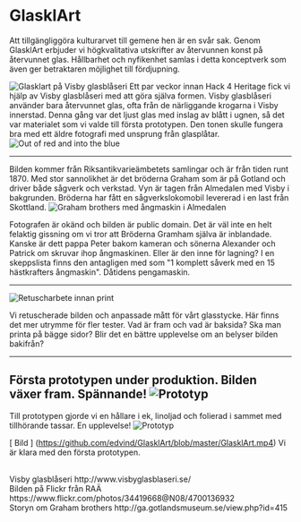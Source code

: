 # GlasklArt

Att tillgängliggöra kulturarvet till gemene hen är en svår sak. Genom GlasklArt erbjuder vi högkvalitativa utskrifter av återvunnen konst på återvunnet glas. Hållbarhet och nyfikenhet samlas i detta konceptverk som även ger betraktaren möjlighet till fördjupning.

![Glasklart på Visby glasblåseri](https://github.com/edvind/GlasklArt/raw/master/visby_glasblåseri.png)
Ett par veckor innan Hack 4 Heritage fick vi hjälp av Visby glasblåseri med att göra själva formen. Visby glasblåseri använder bara återvunnet glas, ofta från de närliggande krogarna i Visby innerstad. Denna gång var det ljust glas med inslag av blått i ugnen, så det var materialet som vi valde till första prototypen. Den tonen skulle fungera bra med ett äldre fotografi med unsprung från glasplåtar.
![Out of red and into the blue](https://github.com/edvind/GlasklArt/raw/master/Ska%CC%88rmavbild%202018-10-06%20kl.%2023.23.48.png)

---
Bilden kommer från Riksantikvarieämbetets samlingar och är från tiden runt 1870. Med stor sannolikhet är det bröderna Graham som är på Gotland och driver både sågverk och verkstad. Vyn är tagen från Almedalen med Visby i bakgrunden. Bröderna har fått en sågverkslokomobil levererad i en last från Skottland.
![Graham brothers med ångmaskin i Almedalen](https://github.com/edvind/GlasklArt/raw/master/Engine_in_Almedalen%2C_Visby%2C_1870s.jpg)

Fotografen är okänd och bilden är public domain. Det är väl inte en helt felaktig gissning om vi tror att Bröderna Gramham själva är inblandade. Kanske är dett pappa Peter bakom kameran och sönerna Alexander och Patrick om skruvar ihop ångmaskinen. Eller är den inne för lagning? I en skeppslista finns den antagligen med som "1 komplett såverk med en 15 hästkrafters ångmaskin". Dåtidens pengamaskin. 

---

![Retuscharbete innan print](https://github.com/edvind/GlasklArt/raw/master/GlasklArt_1.jpg)

Vi retuscherade bilden och anpassade mått för vårt glasstycke. Här finns det mer utrymme för fler tester. Vad är fram och vad är baksida? Ska man printa på bägge sidor? Blir det en bättre upplevelse om an belyser bilden bakifrån? 

---
Första prototypen under produktion. Bilden växer fram. Spännande!
![Prototyp](https://github.com/edvind/GlasklArt/raw/master/IMG_9704.JPG)
---
Till prototypen gjorde vi en hållare i ek, linoljad och folierad i sammet med tillhörande tassar. En upplevelse!
![Prototyp](https://github.com/edvind/GlasklArt/raw/master/IMG_9704.JPG)

[ Bild ] (https://github.com/edvind/GlasklArt/blob/master/GlasklArt.mp4)
Vi är klara med den första prototypen.

<br>
Visby glasblåseri http://www.visbyglasblaseri.se/
<br>
Bilden på Flickr från RAÄ https://www.flickr.com/photos/34419668@N08/4700136932
<br>
Storyn om Graham brothers http://ga.gotlandsmuseum.se/view.php?id=415
